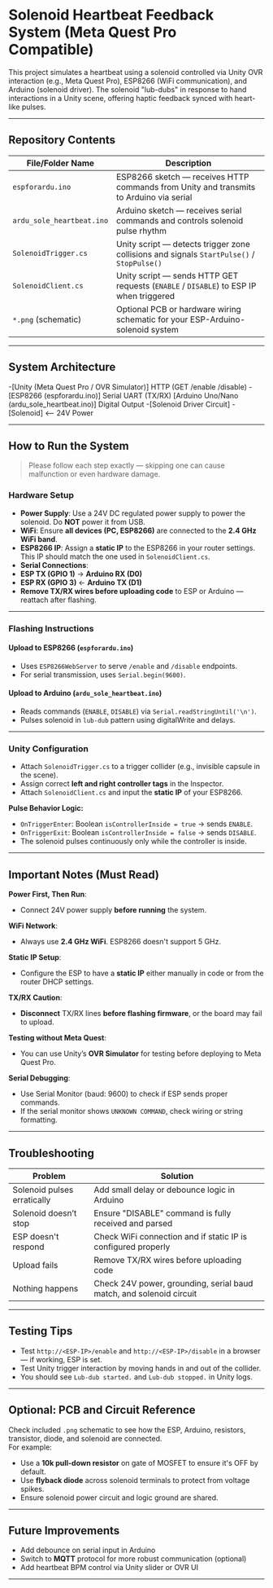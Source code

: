#  Solenoid Heartbeat Feedback System (Meta Quest Pro Compatible)

This project simulates a heartbeat using a solenoid controlled via Unity OVR interaction (e.g., Meta Quest Pro), ESP8266 (WiFi communication), and Arduino (solenoid driver). The solenoid "lub-dubs" in response to hand interactions in a Unity scene, offering haptic feedback synced with heart-like pulses.

---

##  Repository Contents

| File/Folder Name         | Description |
|--------------------------|-------------|
| `espforardu.ino`         | ESP8266 sketch — receives HTTP commands from Unity and transmits to Arduino via serial |
| `ardu_sole_heartbeat.ino`| Arduino sketch — receives serial commands and controls solenoid pulse rhythm |
| `SolenoidTrigger.cs`     | Unity script — detects trigger zone collisions and signals `StartPulse()` / `StopPulse()` |
| `SolenoidClient.cs`      | Unity script — sends HTTP GET requests (`ENABLE` / `DISABLE`) to ESP IP when triggered |
| `*.png` (schematic)      | Optional PCB or hardware wiring schematic for your ESP-Arduino-solenoid system |

---

##  System Architecture

-[Unity (Meta Quest Pro / OVR Simulator)] HTTP (GET /enable /disable)
-[ESP8266 (espforardu.ino)] Serial UART (TX/RX) [Arduino Uno/Nano (ardu_sole_heartbeat.ino)] Digital Output
-[Solenoid Driver Circuit]
-[Solenoid] <-- 24V Power


---

##  How to Run the System

> Please follow each step exactly — skipping one can cause malfunction or even hardware damage.

###  Hardware Setup

-  **Power Supply**: Use a 24V DC regulated power supply to power the solenoid. Do **NOT** power it from USB.
-  **WiFi**: Ensure **all devices (PC, ESP8266)** are connected to the **2.4 GHz WiFi band**.
-  **ESP8266 IP**: Assign a **static IP** to the ESP8266 in your router settings. This IP should match the one used in `SolenoidClient.cs`.
-  **Serial Connections**:
  - **ESP TX (GPIO 1)** → **Arduino RX (D0)**
  - **ESP RX (GPIO 3)** ← **Arduino TX (D1)**
-  **Remove TX/RX wires before uploading code** to ESP or Arduino — reattach after flashing.

---

###  Flashing Instructions

#### Upload to ESP8266 (`espforardu.ino`)
- Uses `ESP8266WebServer` to serve `/enable` and `/disable` endpoints.
- For serial transmission, uses `Serial.begin(9600)`.

####  Upload to Arduino (`ardu_sole_heartbeat.ino`)
- Reads commands (`ENABLE`, `DISABLE`) via `Serial.readStringUntil('\n')`.
- Pulses solenoid in `lub-dub` pattern using digitalWrite and delays.

---

###  Unity Configuration

- Attach `SolenoidTrigger.cs` to a trigger collider (e.g., invisible capsule in the scene).
- Assign correct **left and right controller tags** in the Inspector.
- Attach `SolenoidClient.cs` and input the **static IP** of your ESP8266.

**Pulse Behavior Logic:**
- `OnTriggerEnter`: Boolean `isControllerInside = true` → sends `ENABLE`.
- `OnTriggerExit`: Boolean `isControllerInside = false` → sends `DISABLE`.
- The solenoid pulses continuously only while the controller is inside.

---

##  Important Notes (Must Read)

 **Power First, Then Run**:
- Connect 24V power supply **before running** the system.

 **WiFi Network**:
- Always use **2.4 GHz WiFi**. ESP8266 doesn't support 5 GHz.

 **Static IP Setup**:
- Configure the ESP to have a **static IP** either manually in code or from the router DHCP settings.

 **TX/RX Caution**:
- **Disconnect** TX/RX lines **before flashing firmware**, or the board may fail to upload.

 **Testing without Meta Quest**:
- You can use Unity’s **OVR Simulator** for testing before deploying to Meta Quest Pro.

 **Serial Debugging**:
- Use Serial Monitor (baud: 9600) to check if ESP sends proper commands.
- If the serial monitor shows `UNKNOWN COMMAND`, check wiring or string formatting.

---

##  Troubleshooting

| Problem | Solution |
|--------|----------|
| Solenoid pulses erratically | Add small delay or debounce logic in Arduino |
| Solenoid doesn’t stop | Ensure "DISABLE" command is fully received and parsed |
| ESP doesn't respond | Check WiFi connection and if static IP is configured properly |
| Upload fails | Remove TX/RX wires before uploading code |
| Nothing happens | Check 24V power, grounding, serial baud match, and solenoid circuit |

---

##  Testing Tips

- Test `http://<ESP-IP>/enable` and `http://<ESP-IP>/disable` in a browser — if working, ESP is set.
- Test Unity trigger interaction by moving hands in and out of the collider.
- You should see `Lub-dub started.` and `Lub-dub stopped.` in Unity logs.

---

##  Optional: PCB and Circuit Reference

Check included `.png` schematic to see how the ESP, Arduino, resistors, transistor, diode, and solenoid are connected.  
For example:
- Use a **10k pull-down resistor** on gate of MOSFET to ensure it's OFF by default.
- Use **flyback diode** across solenoid terminals to protect from voltage spikes.
- Ensure solenoid power circuit and logic ground are shared.

---

##  Future Improvements

- Add debounce on serial input in Arduino
- Switch to **MQTT** protocol for more robust communication (optional)
- Add heartbeat BPM control via Unity slider or OVR UI

---

